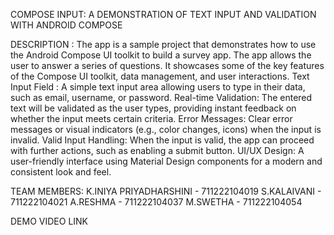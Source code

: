 COMPOSE INPUT: A DEMONSTRATION OF TEXT INPUT AND VALIDATION WITH ANDROID COMPOSE

DESCRIPTION :
The app is a sample project that demonstrates how to use the Android Compose UI toolkit to build a survey app. The app allows the user to answer a series of questions. It showcases some of the key features of the Compose UI toolkit, data management, and user interactions.
Text Input Field : A  simple text input area allowing users to type in their data, such as email, username, or password.
Real-time Validation: The entered text will be validated as the user types, providing instant feedback on whether the input meets certain criteria.
Error Messages: Clear error messages or visual indicators (e.g., color changes, icons) when the input is invalid.
Valid Input Handling: When the input is valid, the app can proceed with further actions, such as enabling a submit button. 
UI/UX Design: A user-friendly interface using Material Design components for a modern and consistent look and feel.

TEAM MEMBERS:
K.INIYA PRIYADHARSHINI - 711222104019
S.KALAIVANI            - 711222104021
A.RESHMA               - 711222104037
M.SWETHA               - 711222104054

DEMO VIDEO LINK 
